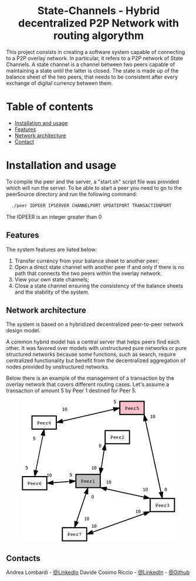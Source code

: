 <p align="center">
     <h1 align="center">State-Channels - Hybrid decentralized P2P Network with routing algorythm</h1>
</p>
This project consists in creating a software system capable of connecting to a P2P overlay network. In particular, it refers to a P2P network of State Channels.
A state channel is a channel between two peers capable of maintaining a state until the latter is closed. The state is made up of the balance sheet of the two peers, that needs to be consistent after every exchange of digital currency between them.

# Table of contents

- [Installation and usage](#installation-and-usage)
- [Features](#features)
- [Network architecture](#network-architecture)
- [Contact](#contact)


# Installation and usage

To compile the peer and the server, a "start.sh" script file was provided which will run the server. To be able to start a peer you need to go to the peerSource directory and run the following command:

```sh
  ./peer IDPEER IPSERVER CHANNELPORT UPDATEPORT TRANSACTIONPORT
```
The IDPEER is an integer greater than 0


## Features
The system features are listed below:
1. Transfer currency from your balance sheet to another peer;
2. Open a direct state channel with another peer if and only if there is no path that connects the two peers within the overlay network.
3. View your own state channels;
4. Close a state channel ensuring the consistency of the balance sheets and the stability of the system.

## Network architecture
The system is based on a hybridized decentralized peer-to-peer network design model.

A common hybrid model has a central server that helps peers find each other. It was favored over models with unstructured pure networks or pure structured networks because some functions, such as search, require centralized functionality but benefit from the decentralized aggregation of nodes provided by unstructured networks.

Below there is an example of the management of a transaction by the overlay network that covers different routing cases. Let's assume a transaction of amount 5 by Peer 1 destined for Peer 5.
<p align="center">
     <img src="img/transaction_example.gif">
</p>


## Contacts

Andrea Lombardi - [@LinkedIn](https://www.linkedin.com/in/andrea-lombardi/)
Davide Cosimo Riccio - [@LinkedIn](https://www.linkedin.com/in/davide-cosimo-riccio-2102a122a/) - [@Github](https://github.com/driccio9)
